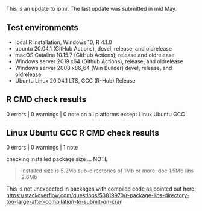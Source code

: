 This is an update to ipmr. The last update was submitted in mid May.

## Test environments
* local R installation, Windows 10, R 4.1.0
* ubuntu 20.04.1 (GitHub Actions), devel, release, and oldrelease
* macOS Catalina 10.15.7 (GitHub Actions), release and oldrelease
* Windows server 2019 x64 (Github Actions), release, and oldrelease
* Windows server 2008 x86_64 (Win Builder) devel, release, and oldrelease
* Ubuntu Linux 20.04.1 LTS, GCC (R-Hub) Release


## R CMD check results

0 errors | 0 warnings | 0 note on all platforms except Linux Ubuntu GCC

## Linux Ubuntu GCC R CMD check results

0 errors | 0 warnings | 1 note

checking installed package size ... NOTE

> installed size is 5.2Mb
> sub-directories of 1Mb or more:
> doc 1.5Mb
> libs 2.6Mb

This is not unexpected in packages with compiled code as pointed out here: https://stackoverflow.com/questions/53819970/r-package-libs-directory-too-large-after-compilation-to-submit-on-cran
